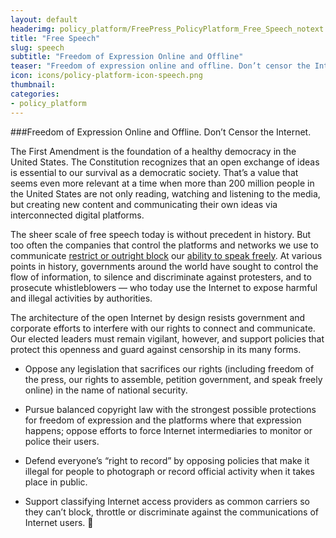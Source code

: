 ```yaml
---
layout: default
headerimg: policy_platform/FreePress_PolicyPlatform_Free_Speech_notext.png
title: "Free Speech"
slug: speech
subtitle: "Freedom of Expression Online and Offline"
teaser: "Freedom of expression online and offline. Don’t censor the Internet."
icon: icons/policy-platform-icon-speech.png
thumbnail:
categories:
- policy_platform
---
```


###Freedom of Expression Online and Offline. Don’t Censor the Internet.

The First Amendment is the foundation of a healthy democracy in the United States. The Constitution recognizes that an open exchange of ideas is essential to our survival as a democratic society. That’s a value that seems even more relevant at a time when more than 200 million people in the United States are not only reading, watching and listening to the media, but creating new content and communicating their own ideas via interconnected digital platforms. 

The sheer scale of free speech today is without precedent in history. But too often the companies that control the platforms and networks we use to communicate [restrict or outright block](https://edri.org/files/EDRI_selfreg_final_20110124.pdf) our [ability to speak freely](http://www.huffingtonpost.com/timothy-karr/your-rights-gone-with-a-c_b_3784720.html). At various points in history, governments around the world have sought to control the flow of information, to silence and discriminate against protesters, and to prosecute whistleblowers — who today use the Internet to expose harmful and illegal activities by authorities. 

The architecture of the open Internet by design resists government and corporate efforts to interfere with our rights to connect and communicate. Our elected leaders must remain vigilant, however, and support policies that protect this openness and guard against censorship in its many forms.

 * Oppose any legislation that sacrifices our rights (including freedom of the press, our rights to assemble, petition government, and speak freely online) in the name of national security.  

 * Pursue balanced copyright law with the strongest possible protections for freedom of expression and the platforms where that expression happens; oppose efforts to force Internet intermediaries to monitor or police their users.

 * Defend everyone’s “right to record” by opposing policies that make it illegal for people to photograph or record official activity when it takes place in public.

 * Support classifying Internet access providers as common carriers so they can’t block, throttle or discriminate against the communications of Internet users.  

